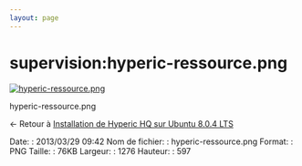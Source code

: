 ```yaml
---
layout: page
---
```


supervision:hyperic-ressource.png
=================================

[![hyperic-ressource.png](..//assets/media/supervision/hyperic-ressource.png@cache=&w=900&h=421 "hyperic-ressource.png")](..//assets/media/supervision/hyperic-ressource.png@cache= "Afficher le fichier original")

hyperic-ressource.png

← Retour à [Installation de Hyperic HQ sur Ubuntu 8.0.4
LTS](../../various/hyperic-ubuntu-install.html "various:hyperic-ubuntu-install")

Date:
:   2013/03/29 09:42
Nom de fichier:
:   hyperic-ressource.png
Format:
:   PNG
Taille:
:   76KB
Largeur:
:   1276
Hauteur:
:   597

